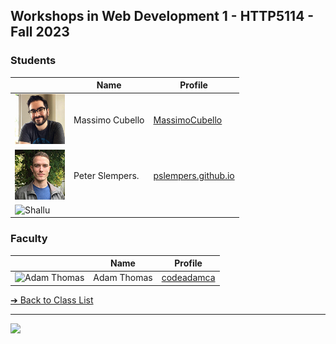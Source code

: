 <style>@import url("//readme.codeadam.ca/readme.css");</style>

## Workshops in Web Development 1 - HTTP5114 - Fall 2023

### Students

|                                                    | Name                   | Profile                                             |
| -------------------------------------------------- | ---------------------- | --------------------------------------------------- |
| ![Massimo Cubello](images/mc-image.jpg)            | Massimo Cubello        | [MassimoCubello](students/massimocubello.markdown)  |
| ![Peter Slempers](images/PeterPic80x80.png)        | Peter Slempers.        | [pslempers.github.io](https://pslempers.github.io/) |
| ![Shallu]()


### Faculty

|                                       | Name        | Profile                          |
| ------------------------------------- | ----------- | -------------------------------- |
| ![Adam Thomas](images/codeadamca.png) | Adam Thomas | [codeadamca](faculty/codeadamca) |

[&#10132; Back to Class List](/)

---

<a href="https://brickmmo.com">
<img src="https://brickmmo.com/images/brickmmo-logo-horizontal.jpg" width="100">
</a>
